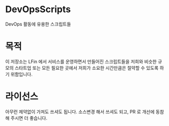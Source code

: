 # DevOpsScripts
DevOps 활동에 유용한 스크립트들

# 목적
이 저장소는 LFin 에서 서비스를 운영하면서 만들어진 스크립트들을
저희와 비슷한 규모의 스타트업 또는 모든 필요한 곳에서 
저희가 소요한 시간만큼은 절약할 수 있도록 하기 위함입니다.

# 라이선스
아무런 제약없이 가져도 쓰셔도 됩니다.
소스변경 해서 쓰셔도 되고, PR 로 개선에 동참해 주시면 더 좋습니다.
